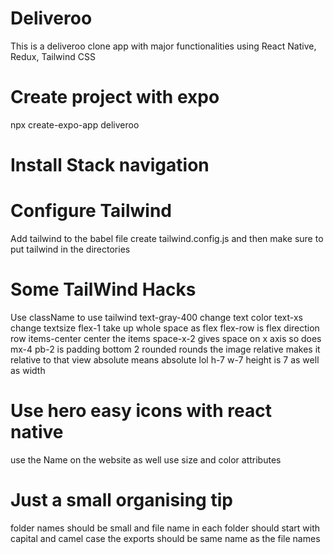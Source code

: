 # Deliveroo

This is a deliveroo clone app with major functionalities using React Native, Redux, Tailwind CSS

# Create project with expo

npx create-expo-app deliveroo

# Install Stack navigation

# Configure Tailwind

Add tailwind to the babel file
create tailwind.config.js and then make sure to put tailwind in the directories

# Some TailWind Hacks

Use className to use tailwind
text-gray-400 change text color text-xs change textsize
flex-1 take up whole space as flex
flex-row is flex direction row
items-center center the items
space-x-2 gives space on x axis so does mx-4
pb-2 is padding bottom 2
rounded rounds the image
relative makes it relative to that view
absolute means absolute lol
h-7 w-7 height is 7 as well as width

# Use hero easy icons with react native

use the Name on the website as well use size and color attributes

# Just a small organising tip

folder names should be small and file name in each folder should start with capital and camel case the exports should be same name as the file names
